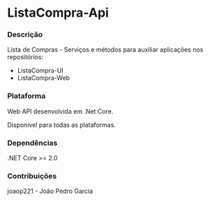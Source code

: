 # ListaCompra-Api

### Descrição

Lista de Compras - Serviços e métodos para auxiliar aplicações nos repositórios:
* ListaCompra-UI
* ListaCompra-Web

### Plataforma

Web API desenvolvida em .Net Core.

Disponível para todas as plataformas.

### Dependências

.NET Core >= 2.0

### Contribuições

joaop221 - João Pedro Garcia
